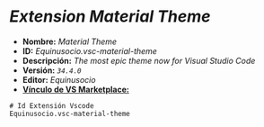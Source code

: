 <!-- Autor: Daniel Benjamin Perez Morales -->
<!-- GitHub: https://github.com/DanielPerezMoralesDev13 -->
<!-- Correo electrónico: danielperezdev@proton.me -->

# ***Extension Material Theme***

- **Nombre:** *Material Theme*
- **ID:** *Equinusocio.vsc-material-theme*
- **Descripción:** *The most epic theme now for Visual Studio Code*
- **Versión:** *`34.4.0`*
- **Editor:** *Equinusocio*
- **[Vínculo de VS Marketplace:](https://marketplace.visualstudio.com/items?itemName=Equinusocio.vsc-material-theme "https://marketplace.visualstudio.com/items?itemName=Equinusocio.vsc-material-theme")**

```plaintext
# Id Extensión Vscode
Equinusocio.vsc-material-theme
```
